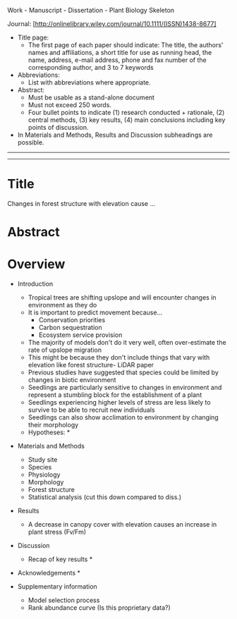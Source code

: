 Work - Manuscript - Dissertation - Plant Biology Skeleton

Journal: [http://onlinelibrary.wiley.com/journal/10.1111/(ISSN)1438-8677]
* Title page: 
	* The first page of each paper should indicate: The title, the authors' names and affiliations, a short title for use as running head, the name, address, e-mail address, phone and fax number of the corresponding author, and 3 to 7 keywords
* Abbreviations: 
	* List with abbreviations where appropriate.
* Abstract: 
	* Must be usable as a stand-alone document 
	* Must not exceed 250 words. 
	* Four bullet points to indicate (1) research conducted + rationale, (2) central methods, (3) key results, (4) main conclusions including key points of discussion. 
* In Materials and Methods, Results and Discussion subheadings are possible.

<hr>
<hr>

# Title
Changes in forest structure with elevation cause ...

# Abstract

# Overview
* Introduction
	* Tropical trees are shifting upslope and will encounter changes in environment as they do
	* It is important to predict movement because...
		* Conservation priorities
		* Carbon sequestration
		* Ecosystem service provision
	* The majority of models don't do it very well, often over-estimate the rate of upslope migration
	* This might be because they don't include things that vary with elevation like forest structure- LiDAR paper
	* Previous studies have suggested that species could be limited by changes in biotic environment
	* Seedlings are particularly sensitive to changes in environment and represent a stumbling block for the establishment of a plant
	* Seedlings experiencing higher levels of stress are less likely to survive to be able to recruit new individuals
	* Seedlings can also show acclimation to environment by changing their morphology
	* Hypotheses:
		* 

* Materials and Methods
	* Study site
	* Species
	* Physiology
	* Morphology
	* Forest structure
	* Statistical analysis (cut this down compared to diss.)
	
* Results
	* A decrease in canopy cover with elevation causes an increase in plant stress (Fv/Fm)
	
* Discussion
	* Recap of key results
		* 

* Acknowledgements
	* 

* Supplementary information
	* Model selection process
	* Rank abundance curve (Is this proprietary data?)



